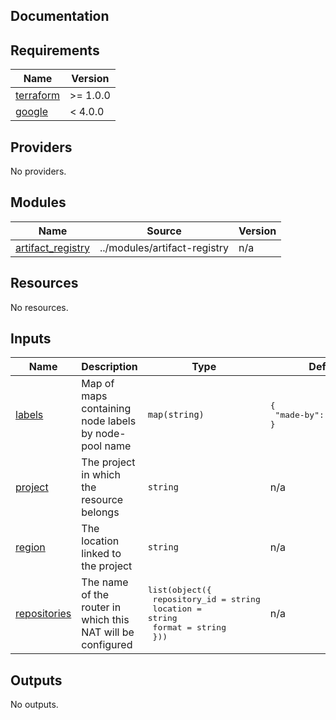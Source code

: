 ## Documentation

<!-- BEGINNING OF PRE-COMMIT-TERRAFORM DOCS HOOK -->
## Requirements

| Name | Version |
|------|---------|
| <a name="requirement_terraform"></a> [terraform](#requirement\_terraform) | >= 1.0.0 |
| <a name="requirement_google"></a> [google](#requirement\_google) | < 4.0.0 |

## Providers

No providers.

## Modules

| Name | Source | Version |
|------|--------|---------|
| <a name="module_artifact_registry"></a> [artifact\_registry](#module\_artifact\_registry) | ../modules/artifact-registry | n/a |

## Resources

No resources.

## Inputs

| Name | Description | Type | Default | Required |
|------|-------------|------|---------|:--------:|
| <a name="input_labels"></a> [labels](#input\_labels) | Map of maps containing node labels by node-pool name | `map(string)` | <pre>{<br>  "made-by": "terraform"<br>}</pre> | no |
| <a name="input_project"></a> [project](#input\_project) | The project in which the resource belongs | `string` | n/a | yes |
| <a name="input_region"></a> [region](#input\_region) | The location linked to the project | `string` | n/a | yes |
| <a name="input_repositories"></a> [repositories](#input\_repositories) | The name of the router in which this NAT will be configured | <pre>list(object({<br>    repository_id = string<br>    location      = string<br>    format        = string<br>  }))</pre> | n/a | yes |

## Outputs

No outputs.
<!-- END OF PRE-COMMIT-TERRAFORM DOCS HOOK -->
